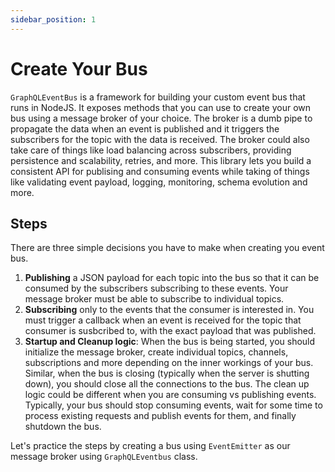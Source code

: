 ```yaml
---
sidebar_position: 1
---
```


# Create Your Bus

`GraphQLEventBus` is a framework for building your custom event bus that runs in NodeJS. It exposes methods that you can use to create your own bus using a message broker of your choice. The broker is a dumb pipe to propagate the data when an event is published and it triggers the subscribers for the topic with the data is received. The broker could also take care of things like load balancing across subscribers, providing persistence and scalability, retries, and more. This library lets you build a consistent API for publising and consuming events while taking of things like validating event payload, logging, monitoring, schema evolution and more.

## Steps

There are three simple decisions you have to make when creating you event bus.

1. **Publishing** a JSON payload for each topic into the bus so that it can be consumed by the subscribers subscribing to these events. Your message broker must be able to subscribe to individual topics.
2. **Subscribing** only to the events that the consumer is interested in. You must trigger a callback when an event is received for the topic that consumer is susbcribed to, with the exact payload that was published.
3. **Startup and Cleanup logic**: When the bus is being started, you should initialize the message broker, create individual topics, channels, subscriptions and more depending on the inner workings of your bus. Similar, when the bus is closing (typically when the server is shutting down), you should close all the connections to the bus. The clean up logic could be different when you are consuming vs publishing events. Typically, your bus should stop consuming events, wait for some time to process existing requests and publish events for them, and finally shutdown the bus.

Let's practice the steps by creating a bus using `EventEmitter` as our message broker using `GraphQLEventbus` class.

